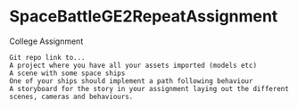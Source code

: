 # SpaceBattleGE2RepeatAssignment
College Assignment

    Git repo link to...
    A project where you have all your assets imported (models etc)
    A scene with some space ships
    One of your ships should implement a path following behaviour
    A storyboard for the story in your assignment laying out the different scenes, cameras and behaviours.
